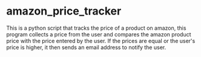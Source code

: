 # amazon_price_tracker
This is a python script that tracks the price of a product on amazon, this program collects a price from the user and compares the amazon product price with the price entered by the user.
If the prices are equal or the user's price is higher, it then sends an email address to notify the user.
